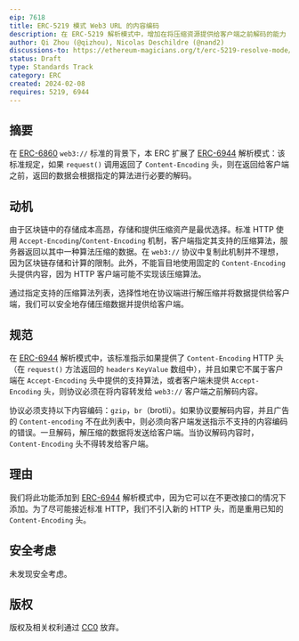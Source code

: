 ```yaml
---
eip: 7618
title: ERC-5219 模式 Web3 URL 的内容编码
description: 在 ERC-5219 解析模式中，增加在将压缩资源提供给客户端之前解码的能力
author: Qi Zhou (@qizhou), Nicolas Deschildre (@nand2)
discussions-to: https://ethereum-magicians.org/t/erc-5219-resolve-mode/14088
status: Draft
type: Standards Track
category: ERC
created: 2024-02-08
requires: 5219, 6944
---
```


## 摘要

在 [ERC-6860](./eip-6860.md) `web3://` 标准的背景下，本 ERC 扩展了 [ERC-6944](./eip-6944.md) 解析模式：该标准规定，如果 `request()` 调用返回了 `Content-Encoding` 头，则在返回给客户端之前，返回的数据会根据指定的算法进行必要的解码。

## 动机

由于区块链中的存储成本高昂，存储和提供压缩资产是最优选择。标准 HTTP 使用 `Accept-Encoding`/`Content-Encoding` 机制，客户端指定其支持的压缩算法，服务器返回以其中一种算法压缩的数据。在 `web3://` 协议中复制此机制并不理想，因为区块链存储和计算的限制。此外，不能盲目地使用固定的 `Content-Encoding` 头提供内容，因为 HTTP 客户端可能不实现该压缩算法。

通过指定支持的压缩算法列表，选择性地在协议端进行解压缩并将数据提供给客户端，我们可以安全地存储压缩数据并提供给客户端。

## 规范

在 [ERC-6944](./eip-6944.md) 解析模式中，该标准指示如果提供了 ``Content-Encoding`` HTTP 头（在 `request()` 方法返回的 `headers` `KeyValue` 数组中），并且如果它不属于客户端在 ``Accept-Encoding`` 头中提供的支持算法，或者客户端未提供 ``Accept-Encoding`` 头，则协议必须在将内容转发给 `web3://` 客户端之前解码内容。

协议必须支持以下内容编码：`gzip`，`br`（brotli）。如果协议要解码内容，并且广告的 ``Content-encoding`` 不在此列表中，则必须向客户端发送指示不支持的内容编码的错误。一旦解码，解压缩的数据将发送给客户端。当协议解码内容时，``Content-Encoding`` 头不得转发给客户端。

## 理由

我们将此功能添加到 [ERC-6944](./eip-6944.md) 解析模式中，因为它可以在不更改接口的情况下添加。为了尽可能接近标准 HTTP，我们不引入新的 HTTP 头，而是重用已知的 `Content-Encoding` 头。

## 安全考虑

未发现安全考虑。

## 版权

版权及相关权利通过 [CC0](../LICENSE.md) 放弃。